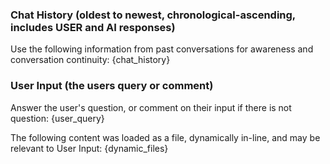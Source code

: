 ### Chat History (oldest to newest, chronological-ascending, includes USER and AI responses)
Use the following information from past conversations for awareness and conversation continuity:
{chat_history}


### User Input (the users query or comment)
Answer the user's question, or comment on their input if there is not question:
{user_query}

The following content was loaded as a file, dynamically in-line, and may be relevant to User Input:
{dynamic_files}
